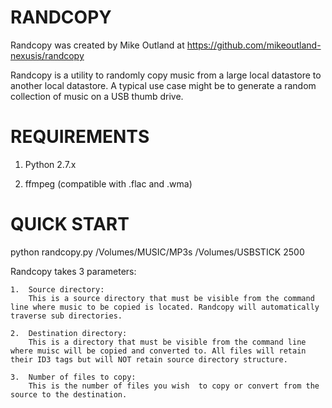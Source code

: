 RANDCOPY
========

Randcopy was created by Mike Outland at https://github.com/mikeoutland-nexusis/randcopy

Randcopy is a utility to randomly copy music from a large local datastore to another local datastore.
A typical use case might be to generate a random collection of music on a USB thumb drive.

REQUIREMENTS
============

1. Python 2.7.x

2. ffmpeg (compatible with .flac and .wma)

QUICK START
===========

python randcopy.py /Volumes/MUSIC/MP3s /Volumes/USBSTICK 2500

Randcopy takes 3 parameters:

	1.  Source directory:
		This is a source directory that must be visible from the command line where music to be copied is located. Randcopy will automatically traverse sub directories.

	2.  Destination directory:
		This is a directory that must be visible from the command line where muisc will be copied and converted to. All files will retain their ID3 tags but will NOT retain source directory structure.
		
	3.  Number of files to copy:
		This is the number of files you wish  to copy or convert from the source to the destination.
